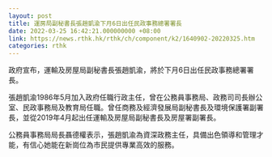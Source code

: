 ```yaml
---
layout: post
title: 運房局副秘書長張趙凱渝下月6日出任民政事務總署署長
date: 2022-03-25 16:42:21.000000000 +08:00
link: https://news.rthk.hk/rthk/ch/component/k2/1640902-20220325.htm
categories: rthk
---
```


政府宣布，運輸及房屋局副秘書長張趙凱渝，將於下月6日出任民政事務總署署長。

張趙凱渝1986年5月加入政府任職行政主任，曾在公務員事務局、政務司司長辦公室、民政事務局及教育局任職。曾任商務及經濟發展局副秘書長及環境保護署副署長，並從2019年4月起出任運輸及房屋局副秘書長及房屋署副署長。
 
公務員事務局局長聶德權表示，張趙凱渝為資深政務主任，具備出色領導和管理才能，有信心她能在新崗位為市民提供專業高效的服務。

